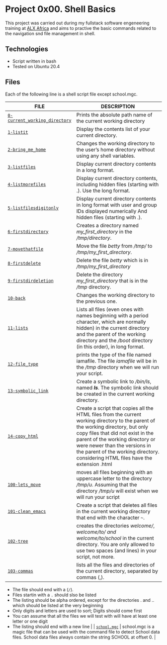 # Project 0x00. Shell Basics

This project was carried out during my fullstack software engeneering training at [ALX Africa](https://www.alxafrica.com/) and aims to practive the basic commands related to the navigation snd file management in shell.

## Technologies

- Script written in bash
- Tested on Ubuntu 20.4

## Files

Each of the following line is a shell script file except school.mgc.

| FILE | DESCRIPTION |
| ----------- | ----------- |
| [`0-current_working_directory`](https://github.com/RHEZUS/alx-system_engineering-devops/blob/master/0x00-shell_basics/0-current_working_directory) | Prints the absolute path name of the current working directory |
| [`1-listit`](https://github.com/RHEZUS/alx-system_engineering-devops/blob/master/0x00-shell_basics/1-listit) | Display the contents list of your current directory. |
| [`2-bring_me_home`](https://github.com/RHEZUS/alx-system_engineering-devops/blob/master/0x00-shell_basics/2-bring_me_home) | Changes the working directory to the user’s home directory without using any shell variables. |
| [`3-listfiles`](https://github.com/RHEZUS/alx-system_engineering-devops/blob/master/0x00-shell_basics/3-listfiles) |  Display current directory contents in a long format. |
| [`4-listmorefiles`](https://github.com/RHEZUS/alx-system_engineering-devops/blob/master/0x00-shell_basics/4-listmorefiles) | Display current directory contents, including hidden files (starting with .). Use the long format. |
| [`5-listfilesdigitonly`](https://github.com/RHEZUS/alx-system_engineering-devops/blob/master/0x00-shell_basics/5-listfilesdigitonly) |Display current directory contents in long format with user and group IDs displayed numerically And hidden files (starting with .). |
| [`6-firstdirectory`](https://github.com/RHEZUS/alx-system_engineering-devops/blob/master/0x00-shell_basics/6-firstdirectory) | Creates a directory named *my_first_directory* in the */tmp/directory*. |
| [`7-movethatfile`](https://github.com/RHEZUS/alx-system_engineering-devops/blob/master/0x00-shell_basics/7-movethatfile) | Move the file *betty* from */tmp/* to */tmp/my_first_directory*. |
| [`8-firstdelete`](https://github.com/RHEZUS/alx-system_engineering-devops/blob/master/0x00-shell_basics/8-firstdelete) | Delete the file *betty* which is in */tmp/my_first_directory* |
| [`9-firstdirdeletion`](https://github.com/RHEZUS/alx-system_engineering-devops/blob/master/0x00-shell_basics/9-firstdirdeletion) | Delete the directory *my_first_directory* that is in the */tmp* directory. |
| [`10-back`](https://github.com/RHEZUS/alx-system_engineering-devops/blob/master/0x00-shell_basics/10-back) | Changes the working directory to the previous one. |
| [`11-lists`](https://github.com/RHEZUS/alx-system_engineering-devops/blob/master/0x00-shell_basics/11-lists) | Lists all files (even ones with names beginning with a period character, which are normally hidden) in the current directory and the parent of the working directory and the */boot* directory (in this order), in long format. |
| [`12-file_type`](https://github.com/RHEZUS/alx-system_engineering-devops/blob/master/0x00-shell_basics/12-file_type) | prints the type of the file named iamafile. The file *iamafile* will be in the */tmp* directory when we will run your script. |
| [`13-symbolic_link`](https://github.com/RHEZUS/alx-system_engineering-devops/blob/master/0x00-shell_basics/13-symbolic_link) | Create a symbolic link to */bin/ls*, named *__ls__*. The symbolic link should be created in the current working directory. |
| [`14-copy_html`](https://github.com/RHEZUS/alx-system_engineering-devops/blob/master/0x00-shell_basics/14-copy_html) | Create a script that copies all the HTML files from the current working directory to the parent of the working directory, but only copy files that did not exist in the parent of the working directory or were newer than the versions in the parent of the working directory. considering HTML files have the extension .html |
| [`100-lets_move`](https://github.com/RHEZUS/alx-system_engineering-devops/blob/master/0x00-shell_basics/100-lets_move) |  moves all files beginning with an uppercase letter to the directory */tmp/u*. Assuming that the directory */tmp/u* will exist when we will run your script |
| [`101-clean_emacs`](https://github.com/RHEZUS/alx-system_engineering-devops/blob/master/0x00-shell_basics/101-clean_emacs) | Create a script that deletes all files in the current working directory that end with the character `~`. |
| [`102-tree`](https://github.com/RHEZUS/alx-system_engineering-devops/blob/master/0x00-shell_basics/102-tree) | creates the directories *welcome/*, *welcome/to/ and welcome/to/school* in the current directory. You are only allowed to use two spaces (and lines) in your script, not more. |
| [`103-commas`](https://github.com/RHEZUS/alx-system_engineering-devops/blob/master/0x00-shell_basics/103-commas) | lists all the files and directories of the current directory, separated by commas (,).
- The file should end with a (`/`). 
- Files startin with a `.` should slso be listed
- The listing should be alpha ordered, except for the directories . and .. which should be listed at the very beginning
- Only digits and letters are used to sort; Digits should come first
- You can assume that all the files we will test with will have at least one letter or one digit
- The listing should end with a new line |
| [`school.mgc`](https://github.com/RHEZUS/alx-system_engineering-devops/blob/master/0x00-shell_basics/school.mgc) | school.mgc is a magic file that can be used with the command file to detect School data files. School data files always contain the string SCHOOL at offset 0. |


